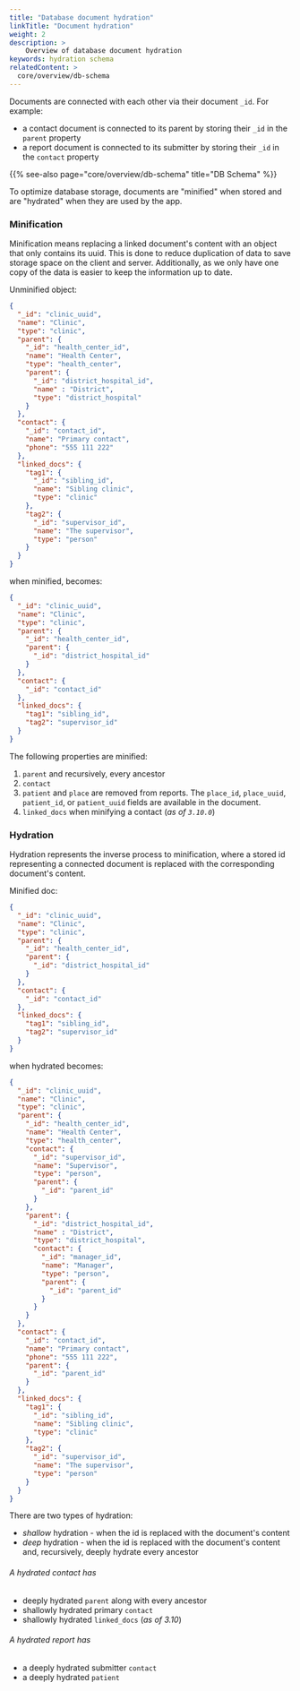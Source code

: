 ```yaml
---
title: "Database document hydration"
linkTitle: "Document hydration"
weight: 2
description: >
    Overview of database document hydration
keywords: hydration schema  
relatedContent: >
  core/overview/db-schema
---
```


Documents are connected with each other via their document `_id`. 
For example: 
- a contact document is connected to its parent by storing their `_id` in the `parent` property 
- a report document is connected to its submitter by storing their `_id` in the `contact` property

{{% see-also page="core/overview/db-schema" title="DB Schema" %}}

To optimize database storage, documents are "minified" when stored and are "hydrated" when they are used by the app.

### Minification

Minification means replacing a linked document's content with an object that only contains its uuid. This is done to reduce duplication of data to save storage space on the client and server. Additionally, as we only have one copy of the data is easier to keep the information up to date.    

Unminified object:
```json
{
  "_id": "clinic_uuid",
  "name": "Clinic",
  "type": "clinic",
  "parent": {
    "_id": "health_center_id",
    "name": "Health Center",
    "type": "health_center",
    "parent": {
      "_id": "district_hospital_id",
      "name" : "District",
      "type": "district_hospital"
    }
  },
  "contact": {
    "_id": "contact_id",
    "name": "Primary contact",
    "phone": "555 111 222"
  },
  "linked_docs": {
    "tag1": {
      "_id": "sibling_id",
      "name": "Sibling clinic",
      "type": "clinic"
    },
    "tag2": {
      "_id": "supervisor_id",
      "name": "The supervisor",
      "type": "person"
    }
  }
}
``` 
when minified, becomes:
```json
{
  "_id": "clinic_uuid",
  "name": "Clinic",
  "type": "clinic",
  "parent": {
    "_id": "health_center_id",
    "parent": {
      "_id": "district_hospital_id"
    }
  },
  "contact": {
    "_id": "contact_id"
  },
  "linked_docs": {
    "tag1": "sibling_id",
    "tag2": "supervisor_id"
  }
}
```

The following properties are minified:
1. `parent` and recursively, every ancestor
1. `contact`
1. `patient` and `place` are removed from reports. The `place_id`, `place_uuid`, `patient_id`, or `patient_uuid` fields are available in the document.
1. `linked_docs` when minifying a contact (*as of `3.10.0`*)

### Hydration

Hydration represents the inverse process to minification, where a stored id representing a connected document is replaced with the corresponding document's content. 
  
Minified doc: 
```json
{
  "_id": "clinic_uuid",
  "name": "Clinic",
  "type": "clinic",
  "parent": {
    "_id": "health_center_id",
    "parent": {
      "_id": "district_hospital_id"
    }
  },
  "contact": {
    "_id": "contact_id"
  },
  "linked_docs": {
    "tag1": "sibling_id",
    "tag2": "supervisor_id"
  }
}
```
when hydrated becomes:
```json
{
  "_id": "clinic_uuid",
  "name": "Clinic",
  "type": "clinic",
  "parent": {
    "_id": "health_center_id",
    "name": "Health Center",
    "type": "health_center",
    "contact": {
      "_id": "supervisor_id",
      "name": "Supervisor",
      "type": "person",
      "parent": { 
        "_id": "parent_id" 
      }
    },
    "parent": {
      "_id": "district_hospital_id",
      "name" : "District",
      "type": "district_hospital",
      "contact": {
        "_id": "manager_id",
        "name": "Manager",
        "type": "person",
        "parent": {
          "_id": "parent_id"
        }       
      }
    }
  },
  "contact": {
    "_id": "contact_id",
    "name": "Primary contact",
    "phone": "555 111 222",
    "parent": {
      "_id": "parent_id"
    } 
  },
  "linked_docs": {
    "tag1": {
      "_id": "sibling_id",
      "name": "Sibling clinic",
      "type": "clinic"
    },
    "tag2": {
      "_id": "supervisor_id",
      "name": "The supervisor",
      "type": "person"
    }
  }
}
``` 

There are two types of hydration:
* *shallow* hydration - when the id is replaced with the document's content
* *deep* hydration - when the id is replaced with the document's content and, recursively, deeply hydrate every ancestor 

###### A hydrated contact has

- deeply hydrated `parent` along with every ancestor
- shallowly hydrated primary `contact`
- shallowly hydrated `linked_docs` (*as of 3.10*)

###### A hydrated report has
- a deeply hydrated submitter `contact`
- a deeply hydrated `patient`





